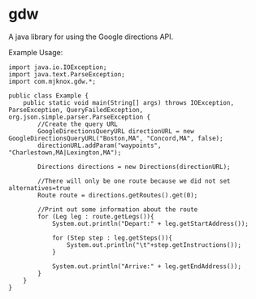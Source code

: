gdw
===

A java library for using the Google directions API.

Example Usage:

	import java.io.IOException;
	import java.text.ParseException;
	import com.mjknox.gdw.*;
	
	public class Example {  
		public static void main(String[] args) throws IOException, ParseException, QueryFailedException, org.json.simple.parser.ParseException {	  
			//Create the query URL
			GoogleDirectionsQueryURL directionURL = new GoogleDirectionsQueryURL("Boston,MA", "Concord,MA", false);
			directionURL.addParam("waypoints", "Charlestown,MA|Lexington,MA");
			
			Directions directions = new Directions(directionURL);
			      
			//There will only be one route because we did not set alternatives=true
			Route route = directions.getRoutes().get(0);
			  
			//Print out some information about the route
			for (Leg leg : route.getLegs()){
				System.out.println("Depart:" + leg.getStartAddress());
				
				for (Step step : leg.getSteps()){
					System.out.println("\t"+step.getInstructions());
				}
				
				System.out.println("Arrive:" + leg.getEndAddress());
			} 
		}    
	}

      
      
  
  
